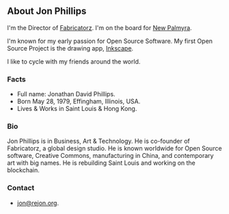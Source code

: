 ## About Jon Phillips

I'm the Director of <a href="http://fabricatorz.com">Fabricatorz</a>. I'm on the
board for <a href="http://newpalmyra.org">New Palmyra</a>. 

I'm known for my early passion for Open Source Software. My first Open Source Project is the drawing app, <a href="http://inkscape.org">Inkscape</a>.

I like to cycle with my friends around the world.

### Facts

- Full name: Jonathan David Phillips.
- Born May 28, 1979, Effingham, Illinois, USA.
- Lives &amp; Works in Saint Louis & Hong Kong.

### Bio

Jon Phillips is in Business, Art & Technology. He is co-founder of Fabricatorz, a global design studio. He is known worldwide for Open Source software, Creative Commons, manufacturing in China, and contemporary art with big names. He is rebuilding Saint Louis and working on the blockchain.

### Contact

- [jon@rejon.org](mailto:jon@rejon.org).
